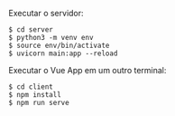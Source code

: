 Executar o servidor:
```
$ cd server
$ python3 -m venv env
$ source env/bin/activate
$ uvicorn main:app --reload
```

Executar o Vue App em um outro terminal:
```
$ cd client
$ npm install
$ npm run serve
```

